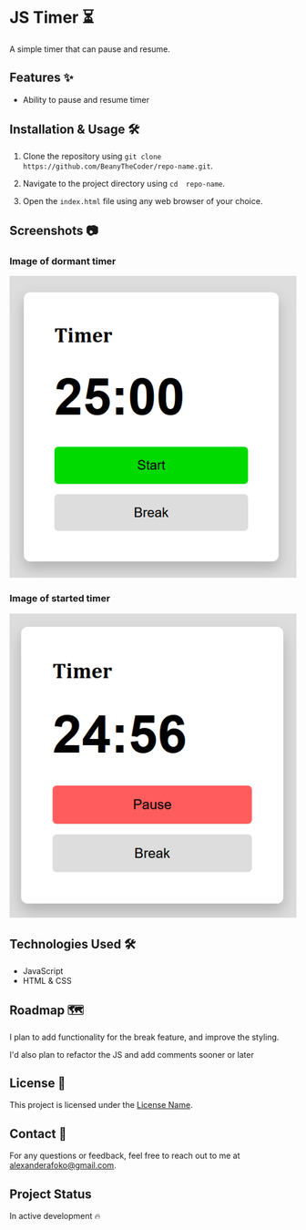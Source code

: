 # JS Timer ⏳

A simple timer that can pause and resume.

## Features ✨

- Ability to pause and resume timer

## Installation & Usage 🛠️

1. Clone the repository using `git clone https://github.com/BeanyTheCoder/repo-name.git`.

2. Navigate to the project directory using `cd  repo-name`.
3. Open the `index.html` file using any web browser of your choice.

## Screenshots 📷

### Image of dormant timer

![image of timer](image.png)

### Image of started timer

![image of started timer](image-1.png)

## Technologies Used 🛠️

- JavaScript
- HTML & CSS

## Roadmap 🗺️

I plan to add functionality for the break feature, and improve the styling. 

I'd also plan to refactor the JS and add comments sooner or later

## License 📝

This project is licensed under the [License Name](link-to-license-file).

## Contact 📧

For any questions or feedback, feel free to reach out to me at alexanderafoko@gmail.com.

## Project Status

In active development 🔥

